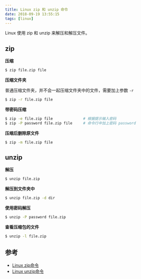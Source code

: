 ```yaml
---
title: Linux zip 和 unzip 命令
date: 2018-09-19 13:55:15
tags: [linux]
---
```


Linux 使用 zip 和 unzip 来解压和解压文件。
<!-- more --><!-- toc -->

## zip

**压缩**

```bash
$ zip file.zip file
```

**压缩文件夹**

普通压缩文件夹，并不会一起压缩文件夹中的文件，需要加上参数 `-r`
```bash
$ zip -r file.zip file
```

**带密码压缩**

```bash
$ zip -e file.zip file              # 根据提示输入密码
$ zip -P password file.zip file     # 命令行中加上密码 password
```

**压缩后删除原文件**

```bash
$ zip -m file.zip file
```

## unzip

**解压**

```bash
$ unzip file.zip
```

**解压到文件夹中**

```bash
$ unzip file.zip -d dir
```

**使用密码解压**

```bash
$ unzip -P password file.zip
```

**查看压缩包的文件**

```bash
$ unzip -l file.zip
```

## 参考
- [Linux zip命令](http://www.runoob.com/linux/linux-comm-zip.html)
- [Linux unzip命令](http://www.runoob.com/linux/linux-comm-unzip.html)
